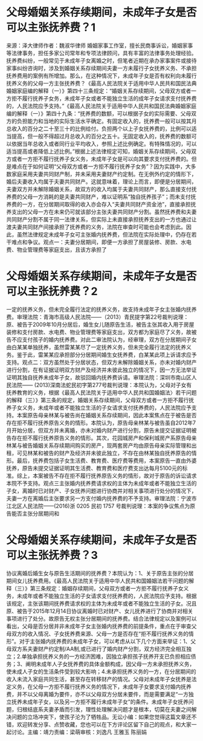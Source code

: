 # 父母婚姻关系存续期间，未成年子女是否可以主张抚养费？1

来源：泽大律师作者：魏淑华律师 婚姻家事工作室，擅长民商事诉讼，婚姻家事等法律事务，担任多家公司常年和专项法律顾问，具有丰富的法律事务处理经验。抚养费纠纷，一般常见于未成年子女离婚之时，但笔者近期在承办家事案件或接待家事纠纷咨询时，涉及到婚姻关系存续期间夫妻一方未履行子女抚养义务、不承担抚养费用的案例有所增加。那么，在这种情况下，未成年子女是否有权利向未履行抚养义务的父母一方主张抚养费？《最高人民法院关于适用中华人民共和国民法典婚姻家庭编的解释（一）》第四十三条规定：“婚姻关系存续期间，父母双方或者一方拒不履行抚养子女务，未成年子女或者不能独立生活的成年子女请求支付抚养费的，人民法院应予支持。”《最高人民法院关于适用中华人民共和国民法典婚姻家庭编的解释（一）》第四十九条：“抚养费的数额，可以根据子女的实际需要、父母双方的负担能力和当地的实际生活水平确定。有固定收入的，抚养费一般可以按其月总收入的百分之二十至三十的比例给付。负担两个以上子女抚养费的，比例可以适当提高，但一般不得超过月总收入的百分之五十。无固定收入的，抚养费的数额可以依据当年总收入或者同行业平均收入，参照上述比例确定。有特殊情况的，可以适当提高或者降低上述比例。”根据上述法律规定可知，婚姻关系存续期间，父母双方或者一方拒不履行抚养子女义务，未成年子女是可以向其要求支付抚养费的。但是难点在于如何证明“父母双方或者一方拒不履行抚养子女务”？因为实践中，大多数家庭采用夫妻共同财产制，并未采用夫妻财产约定制。在无例外约定的情形下，婚后夫妻收入均属于夫妻共同财产。这就意味着，理论上而言，即便是分居期间，夫妻双方并未解除婚姻关系，故双方的收入均属于夫妻共同财产，那么直接支付抚养费的父母一方消耗的是夫妻共同财产，难以证明系“独自抚养孩子”；而未支付抚养费的一方，在分居期间取得的收入亦会存入“夫妻共同财产资金池”，直接承担抚养支出的父母一方在未来仍可就该部分主张夫妻共同财产分割。虽然抚养费和夫妻共同财产分割不属于同一法律关系，但实际上未直接承担抚养支出的一方也通过让渡夫妻共同财产间接承担了抚养费的义务，法院在审查时可能也会考虑到此。因此，虽然法律规定未成年子女可主张婚内抚养费，但法院在实际处理中，仍存在若干难点和争议。观点一：夫妻分居期间，即便一方承担了房屋装修、房款、水电费、物业管理费等家庭支出，且该方承担了

# 父母婚姻关系存续期间，未成年子女是否可以主张抚养费？2

一定的抚养义务，但未完全履行法定的抚养义务，故支持未成年子女主张婚内抚养费。审理法院：青海市高级人民法院——（2013）青民提字第22号裁判说理：原、被告于2009年10月分居后，婚生女儿随原告生活，被告主张其收入用于房屋装修和支付房款、水电费、物业管理费等家庭支出，双方都为家庭尽了义务，故被告不应支付孩子的婚内抚养费。对此二审法院认为，经审理，双方在分居期间子女由白某某单独抚养，虽然雷某某尽了一定抚养义务，但未完全履行法定的抚养义务。鉴于此，雷某某应承担部分分居期间婚生女抚养费，白某某此项上诉请求应予支持。观点二：双方虽然处于分居状态，但双方未解除婚姻关系，亦未对婚内财产进行分割，在有证据证明双方财产及经济并未彼此独立的情况下，因一方无法举证证明其独自抚养未成年子女，故驳回婚内抚养费诉请。审理法院：深圳市南山区人民法院—— (2013)深南法蛇民初字第277号裁判说理：本院认为，父母对子女有抚养教育的义务，根据《最高人民法院关于适用中华人民共和国婚姻法〉若干问题的解释（三）》第三条的规定，婚姻关系存续期间，父母双方或者一方拒不履行抚养子女义务，未成年或者不能独立生活的子女请求支付抚养费的，人民法院应予支持。本案原告母亲林某与被告尚在婚姻关系存续期间，因此本案焦点在于被告是否存在拒不履行抚养原告义务的情形。本院认为，原告母亲林某与被告虽自2012年7月开始分居，但双方并未离婚，亦未对婚内财产进行分割，原告未提交证据证明被告存在拒不履行抚养原告义务的情形。其次，花园城房产和保利城房产系原告母亲林某与被告婚姻关系存续期间购买的房产，现两套房产均由原告母亲实际管理和出租，可见林某和被告的财产及经济并未彼此独立，不存在由林某独自抚养原告的情形。最后，抚养费包括子女生活费、教育费、医疗费等费用，本案原告一直由外婆抚养，原告未提交证据证明其生活费、教育费和医疗费支出达每月5100元的标准。综上，本案被告不存在拒不履行抚养原告义务的情形，故对于原告的诉讼请求本院不予支持。观点三主张婚内抚养费请求权的主体为未成年或者不能独立生活的子女，离婚时已对财产、子女抚养问题进行协商并对相关事项进行处分的情况下，夫妻一方在离婚后主张要求另一方支付婚内抚养费的不予支持。审理法院：宁波市江北区人民法院——(2016)浙 0205 民初 1757 号裁判说理：本案的争议焦点为原告能否主张分居期间和

# 父母婚姻关系存续期间，未成年子女是否可以主张抚养费？3

协议离婚后婚生女与原告生活期间的抚养费？本院认为：1、关于原告主张的分居期间女儿抚养费用。《最高人民法院关于适用中华人民共和国婚姻法若干问题的解释（三）》第三条规定：婚姻存续期间，父母双方或者一方拒不履行抚养子女义务，未成年或者不能独立生活的子女请求支付抚养费的，人民法院应予支持。根据该规定，主张该期间抚养费请求权的主体为未成年或者不能独立生活的子女。况且原、被告于2015年12月14日协议离婚时已对财产、女儿抚养进行了协商并对相关事项进行了处分。故原告无权主张分居期间的抚养费。结合法律规定以及案例可以看出，父母是否分居并非未成年子女主张婚内抚养费的前提条件，重点在于审查父母双方的收入情况、子女抚养费来源、父母一方是否存在“拒不履行抚养义务的情形”。对于主张婚内抚养费的未成年子女，可以考虑从以下几个方面来举证：1、父母双方系夫妻财产约定制/AA制,或已进行了婚内财产分割，双方经济完全相互独立；2.单独承担抚养义务的一方经济困难，因独立承担孩子抚养开支已负担相应债务；3、阐明未成年人子女抚养费的具体金额构成，因父母一方未承担抚养义务，使未成人子女的生活条件受到较大影响；4.未承担抚养义务的一方，在分居期间的收入未流入家庭共同生活，甚至存在转移财产的情况。父母对未成年子女抚养是法定义务，在父母一方拒不履行抚养义务的情况下，未成年子女要求支付婚内抚养费，并不以父母离婚为要件，亦不以父母双方分居未要件，而是需要满足“一方独立抚养未成年子女，以及另一方拒不履行未成年子女”的条件。未成年子女抚养问题，归根结底系夫妻矛盾而引发，理性处理解决问题才是根本，切莫在夫妻之间解决问题的立场冲突下，使孩子沦为了牺牲品。无讼小编：如果您觉得这篇文章还不错，欢迎转发分享、点赞收藏，您也可以在下方评论区留下自己的观点，和大家一起讨论。主编：靖力责编：梁萌审核：刘逸凡 王雅玉 陈丽娟

